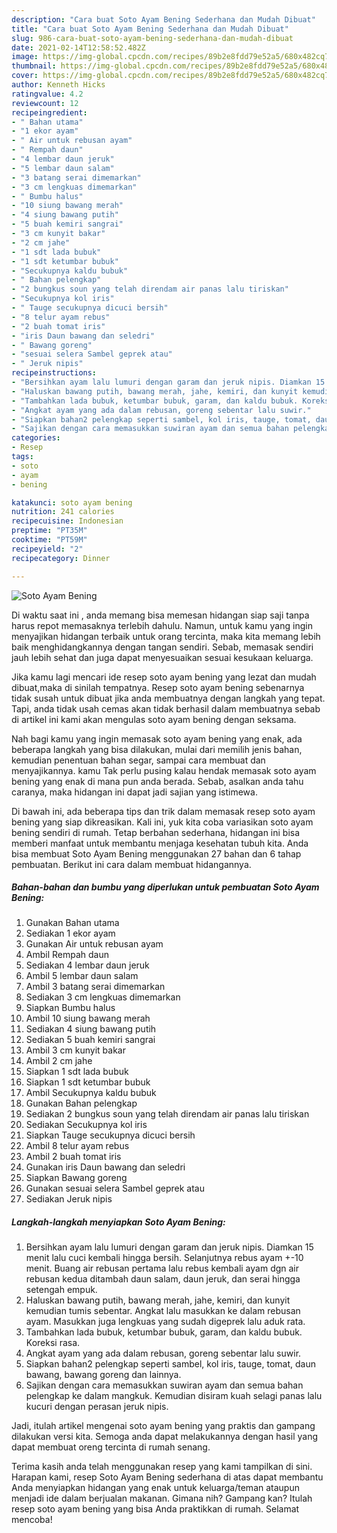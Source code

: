 ```yaml
---
description: "Cara buat Soto Ayam Bening Sederhana dan Mudah Dibuat"
title: "Cara buat Soto Ayam Bening Sederhana dan Mudah Dibuat"
slug: 986-cara-buat-soto-ayam-bening-sederhana-dan-mudah-dibuat
date: 2021-02-14T12:58:52.482Z
image: https://img-global.cpcdn.com/recipes/89b2e8fdd79e52a5/680x482cq70/soto-ayam-bening-foto-resep-utama.jpg
thumbnail: https://img-global.cpcdn.com/recipes/89b2e8fdd79e52a5/680x482cq70/soto-ayam-bening-foto-resep-utama.jpg
cover: https://img-global.cpcdn.com/recipes/89b2e8fdd79e52a5/680x482cq70/soto-ayam-bening-foto-resep-utama.jpg
author: Kenneth Hicks
ratingvalue: 4.2
reviewcount: 12
recipeingredient:
- " Bahan utama"
- "1 ekor ayam"
- " Air untuk rebusan ayam"
- " Rempah daun"
- "4 lembar daun jeruk"
- "5 lembar daun salam"
- "3 batang serai dimemarkan"
- "3 cm lengkuas dimemarkan"
- " Bumbu halus"
- "10 siung bawang merah"
- "4 siung bawang putih"
- "5 buah kemiri sangrai"
- "3 cm kunyit bakar"
- "2 cm jahe"
- "1 sdt lada bubuk"
- "1 sdt ketumbar bubuk"
- "Secukupnya kaldu bubuk"
- " Bahan pelengkap"
- "2 bungkus soun yang telah direndam air panas lalu tiriskan"
- "Secukupnya kol iris"
- " Tauge secukupnya dicuci bersih"
- "8 telur ayam rebus"
- "2 buah tomat iris"
- "iris Daun bawang dan seledri"
- " Bawang goreng"
- "sesuai selera Sambel geprek atau"
- " Jeruk nipis"
recipeinstructions:
- "Bersihkan ayam lalu lumuri dengan garam dan jeruk nipis. Diamkan 15 menit lalu cuci kembali hingga bersih. Selanjutnya rebus ayam +-10 menit. Buang air rebusan pertama lalu rebus kembali ayam dgn air rebusan kedua ditambah daun salam, daun jeruk, dan serai hingga setengah empuk."
- "Haluskan bawang putih, bawang merah, jahe, kemiri, dan kunyit kemudian tumis sebentar. Angkat lalu masukkan ke dalam rebusan ayam. Masukkan juga lengkuas yang sudah digeprek lalu aduk rata."
- "Tambahkan lada bubuk, ketumbar bubuk, garam, dan kaldu bubuk. Koreksi rasa."
- "Angkat ayam yang ada dalam rebusan, goreng sebentar lalu suwir."
- "Siapkan bahan2 pelengkap seperti sambel, kol iris, tauge, tomat, daun bawang, bawang goreng dan lainnya."
- "Sajikan dengan cara memasukkan suwiran ayam dan semua bahan pelengkap ke dalam mangkuk. Kemudian disiram kuah selagi panas lalu kucuri dengan perasan jeruk nipis."
categories:
- Resep
tags:
- soto
- ayam
- bening

katakunci: soto ayam bening 
nutrition: 241 calories
recipecuisine: Indonesian
preptime: "PT35M"
cooktime: "PT59M"
recipeyield: "2"
recipecategory: Dinner

---
```



![Soto Ayam Bening](https://img-global.cpcdn.com/recipes/89b2e8fdd79e52a5/680x482cq70/soto-ayam-bening-foto-resep-utama.jpg)

Di waktu  saat ini , anda memang bisa memesan hidangan siap saji tanpa harus repot memasaknya terlebih dahulu. Namun, untuk kamu yang ingin menyajikan hidangan terbaik untuk orang tercinta, maka kita memang lebih baik menghidangkannya dengan tangan sendiri. Sebab, memasak sendiri jauh lebih sehat dan juga dapat menyesuaikan sesuai kesukaan keluarga.

Jika kamu lagi mencari ide resep soto ayam bening yang lezat dan mudah dibuat,maka di sinilah tempatnya. Resep soto ayam bening  sebenarnya tidak susah untuk dibuat jika anda membuatnya dengan langkah yang tepat. Tapi, anda tidak usah cemas akan tidak berhasil dalam membuatnya 
sebab di artikel ini kami akan mengulas soto ayam bening dengan seksama.  



Nah bagi kamu yang ingin memasak soto ayam bening yang enak, ada beberapa langkah yang bisa dilakukan, mulai dari memilih jenis bahan, kemudian penentuan bahan segar, sampai cara membuat dan menyajikannya. kamu Tak perlu pusing kalau hendak memasak soto ayam bening yang enak di mana pun anda berada. Sebab, asalkan anda  tahu caranya, maka hidangan ini dapat jadi sajian yang istimewa.

Di bawah ini, ada beberapa tips dan trik dalam memasak resep soto ayam bening yang siap dikreasikan. Kali ini, yuk kita coba variasikan soto ayam bening sendiri di rumah. Tetap berbahan sederhana, hidangan ini bisa memberi manfaat untuk membantu menjaga kesehatan tubuh kita. Anda bisa membuat Soto Ayam Bening menggunakan 27 bahan dan 6 tahap pembuatan. Berikut ini cara dalam membuat hidangannya.

<!--inarticleads1-->

##### Bahan-bahan dan bumbu yang diperlukan untuk pembuatan Soto Ayam Bening:

1. Gunakan  Bahan utama
1. Sediakan 1 ekor ayam
1. Gunakan  Air untuk rebusan ayam
1. Ambil  Rempah daun
1. Sediakan 4 lembar daun jeruk
1. Ambil 5 lembar daun salam
1. Ambil 3 batang serai dimemarkan
1. Sediakan 3 cm lengkuas dimemarkan
1. Siapkan  Bumbu halus
1. Ambil 10 siung bawang merah
1. Sediakan 4 siung bawang putih
1. Sediakan 5 buah kemiri sangrai
1. Ambil 3 cm kunyit bakar
1. Ambil 2 cm jahe
1. Siapkan 1 sdt lada bubuk
1. Siapkan 1 sdt ketumbar bubuk
1. Ambil Secukupnya kaldu bubuk
1. Gunakan  Bahan pelengkap
1. Sediakan 2 bungkus soun yang telah direndam air panas lalu tiriskan
1. Sediakan Secukupnya kol iris
1. Siapkan  Tauge secukupnya dicuci bersih
1. Ambil 8 telur ayam rebus
1. Ambil 2 buah tomat iris
1. Gunakan iris Daun bawang dan seledri
1. Siapkan  Bawang goreng
1. Gunakan sesuai selera Sambel geprek atau
1. Sediakan  Jeruk nipis




<!--inarticleads2-->

##### Langkah-langkah menyiapkan Soto Ayam Bening:

1. Bersihkan ayam lalu lumuri dengan garam dan jeruk nipis. Diamkan 15 menit lalu cuci kembali hingga bersih. Selanjutnya rebus ayam +-10 menit. Buang air rebusan pertama lalu rebus kembali ayam dgn air rebusan kedua ditambah daun salam, daun jeruk, dan serai hingga setengah empuk.
1. Haluskan bawang putih, bawang merah, jahe, kemiri, dan kunyit kemudian tumis sebentar. Angkat lalu masukkan ke dalam rebusan ayam. Masukkan juga lengkuas yang sudah digeprek lalu aduk rata.
1. Tambahkan lada bubuk, ketumbar bubuk, garam, dan kaldu bubuk. Koreksi rasa.
1. Angkat ayam yang ada dalam rebusan, goreng sebentar lalu suwir.
1. Siapkan bahan2 pelengkap seperti sambel, kol iris, tauge, tomat, daun bawang, bawang goreng dan lainnya.
1. Sajikan dengan cara memasukkan suwiran ayam dan semua bahan pelengkap ke dalam mangkuk. Kemudian disiram kuah selagi panas lalu kucuri dengan perasan jeruk nipis.




Jadi, itulah artikel mengenai  soto ayam bening  yang praktis dan gampang dilakukan versi kita. Semoga anda dapat melakukannya dengan hasil yang dapat membuat oreng tercinta di rumah senang. 

Terima kasih anda telah menggunakan resep yang kami tampilkan di sini. Harapan kami, resep  Soto Ayam Bening sederhana di atas dapat membantu Anda menyiapkan hidangan yang enak untuk keluarga/teman ataupun menjadi ide dalam berjualan makanan. Gimana nih? Gampang kan? Itulah resep soto ayam bening yang bisa Anda praktikkan di rumah. Selamat mencoba!

